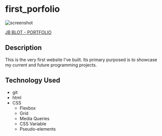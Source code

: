 # first_porfolio
![screenshot](./assets/screenshots/screenshot.png)

[JB BLOT - PORTFOLIO](https://jaaybe.github.io/first_porfolio/)

## Description
This is the very first website I've built.  Its primary purposed is to showcase my current and future programming projects.

## Technology Used
<ul>
<li>git</li>
<li>html</li>
<li>CSS
<ul>
<li>Flexbox</li>
<li>Grid</li>
<li>Media Queries</li> 
<li>CSS Variable</li> 
<li>Pseudo-elements</li> 
